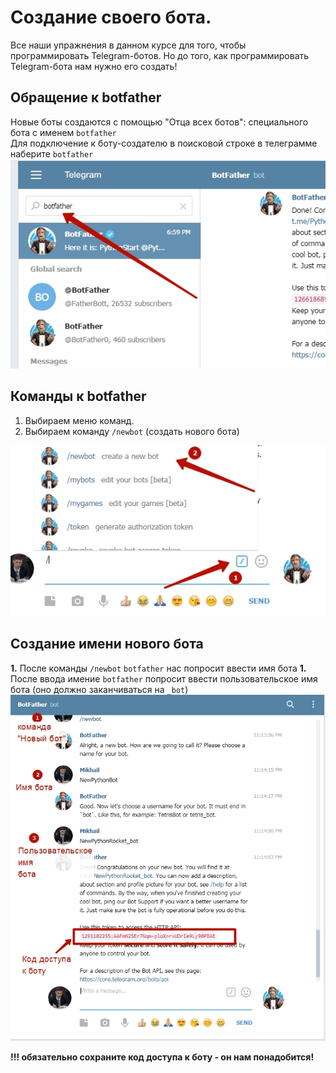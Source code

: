 # Создание своего бота.
Все наши упражнения в данном курсе для того, чтобы программировать Telegram-ботов.  Но до того, как программировать Telegram-бота нам нужно его создать!

## Обращение к botfather
Новые боты создаются с помощью "Отца всех ботов": специального бота с именем `botfather`  
Для подключение к боту-создателю в поисковой строке в телеграмме наберите `botfather`  
<img src = "img/bot1.jpg">  

## Команды к botfather
1. Выбираем меню команд.  
2. Выбираем команду `/newbot` (создать нового бота)  
<img src = "img/bot2.jpg">  

## Создание имени нового бота
**1.** После команды `/newbot` `botfather` нас попросит ввести имя бота
**1.** После ввода имение `botfather` попросит ввести пользовательское имя бота (оно должно заканчиваться на `_bot`)
<img src = "img/bot3.jpg">  

**!!! обязательно сохраните код доступа к боту - он нам понадобится!**
